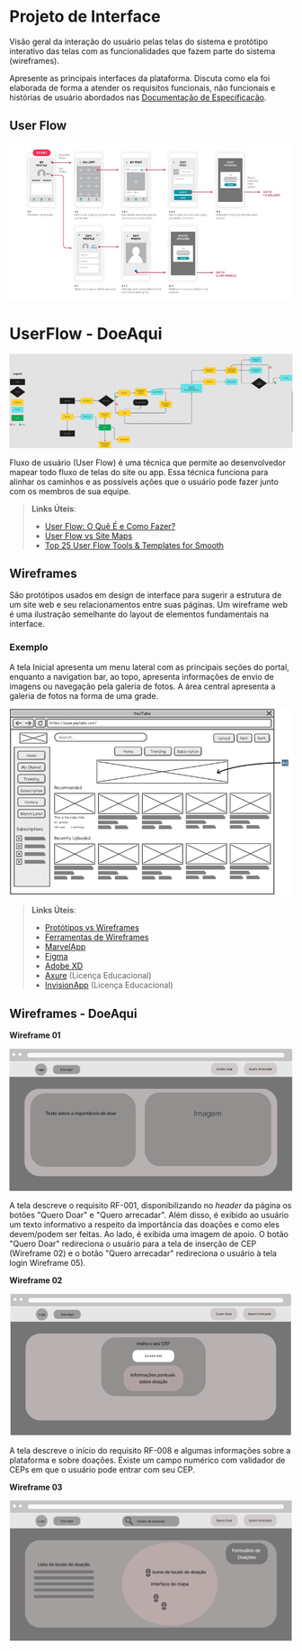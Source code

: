 
# Projeto de Interface

Visão geral da interação do usuário pelas telas do sistema e protótipo interativo das telas com as funcionalidades que fazem parte do sistema (wireframes).

 Apresente as principais interfaces da plataforma. Discuta como ela foi elaborada de forma a atender os requisitos funcionais, não funcionais e histórias de usuário abordados nas <a href="2-Especificação do Projeto.md"> Documentação de Especificação</a>.

## User Flow

![Exemplo de UserFlow](img/userflow.jpg)
# UserFlow - DoeAqui

![userFlow](img/userFlowDoeAqui.png)

Fluxo de usuário (User Flow) é uma técnica que permite ao desenvolvedor mapear todo fluxo de telas do site ou app. Essa técnica funciona para alinhar os caminhos e as possíveis ações que o usuário pode fazer junto com os membros de sua equipe.

> **Links Úteis**:
> - [User Flow: O Quê É e Como Fazer?](https://medium.com/7bits/fluxo-de-usu%C3%A1rio-user-flow-o-que-%C3%A9-como-fazer-79d965872534)
> - [User Flow vs Site Maps](http://designr.com.br/sitemap-e-user-flow-quais-as-diferencas-e-quando-usar-cada-um/)
> - [Top 25 User Flow Tools & Templates for Smooth](https://www.mockplus.com/blog/post/user-flow-tools)


## Wireframes

São protótipos usados em design de interface para sugerir a estrutura de um site web e seu relacionamentos entre suas páginas. Um wireframe web é uma ilustração semelhante do layout de elementos fundamentais na interface.

### Exemplo

A tela Inicial apresenta um menu lateral com as principais seções do portal, enquanto a navigation bar, ao topo, apresenta informações de envio de imagens ou navegação pela galeria de fotos. A área central apresenta a galeria de fotos na forma de uma grade.

![Exemplo de Wireframe](img/wireframe-example.png)

 
> **Links Úteis**:
> - [Protótipos vs Wireframes](https://www.nngroup.com/videos/prototypes-vs-wireframes-ux-projects/)
> - [Ferramentas de Wireframes](https://rockcontent.com/blog/wireframes/)
> - [MarvelApp](https://marvelapp.com/developers/documentation/tutorials/)
> - [Figma](https://www.figma.com/)
> - [Adobe XD](https://www.adobe.com/br/products/xd.html#scroll)
> - [Axure](https://www.axure.com/edu) (Licença Educacional)
> - [InvisionApp](https://www.invisionapp.com/) (Licença Educacional)

## Wireframes - DoeAqui

**Wireframe 01**

![Wireframe 01](https://github.com/ICEI-PUC-Minas-PMV-SI/pmv-si-2023-2-pe1-t2-doeaqui/blob/main/docs/img/Wireframe%201.png?raw=true)

A tela descreve o requisito RF-001, disponibilizando no _header_ da página os botões "Quero Doar" e "Quero arrecadar". Além disso, é exibido ao usuário um texto informativo a respeito da importância das doações e como eles devem/podem ser feitas. Ao lado, é
exibida uma imagem de apoio. O botão "Quero Doar" redireciona o usuário para a tela de inserção de CEP (Wireframe 02) e o botão "Quero arrecadar" redireciona o usuário à tela login Wireframe 05). 

**Wireframe 02**

![Wireframe 02](https://github.com/ICEI-PUC-Minas-PMV-SI/pmv-si-2023-2-pe1-t2-doeaqui/blob/main/docs/img/Wireframe%202.png)

A tela descreve o início do requisito RF-008 e algumas informações sobre a plataforma e sobre doações. Existe um campo numérico com validador de CEPs em que o usuário pode entrar com seu CEP.

**Wireframe 03**

![Wireframe 03](https://github.com/ICEI-PUC-Minas-PMV-SI/pmv-si-2023-2-pe1-t2-doeaqui/blob/main/docs/img/Wireframe%203.png)





